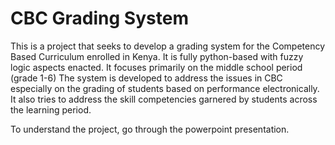 # CBC Grading System
This is a project that seeks to develop a grading system for the Competency Based Curriculum enrolled in Kenya.
It is fully python-based with fuzzy logic aspects enacted.
It focuses primarily on the middle school period (grade 1-6)
The system is developed to address the issues in CBC especially on the grading of students based on performance electronically.
It also tries to address the skill competencies garnered by students across the learning period.

To understand the project, go through the powerpoint presentation.
